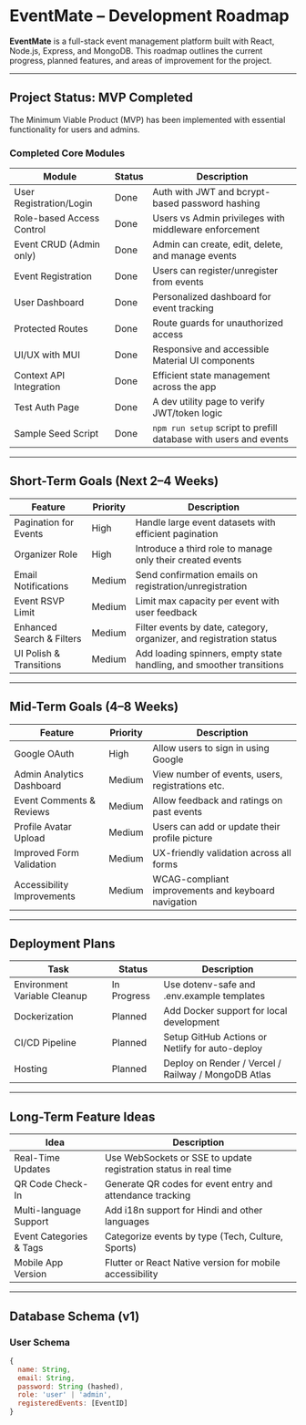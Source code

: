 # EventMate – Development Roadmap

**EventMate** is a full-stack event management platform built with React, Node.js, Express, and MongoDB. This roadmap outlines the current progress, planned features, and areas of improvement for the project.

---

## Project Status: MVP Completed

The Minimum Viable Product (MVP) has been implemented with essential functionality for users and admins.

### Completed Core Modules

| Module                     | Status     | Description                                                                 |
|---------------------------|------------|-----------------------------------------------------------------------------|
| User Registration/Login   | Done       | Auth with JWT and bcrypt-based password hashing                            |
| Role-based Access Control | Done       | Users vs Admin privileges with middleware enforcement                       |
| Event CRUD (Admin only)   | Done       | Admin can create, edit, delete, and manage events                           |
| Event Registration        | Done       | Users can register/unregister from events                                   |
| User Dashboard            | Done       | Personalized dashboard for event tracking                                   |
| Protected Routes          | Done       | Route guards for unauthorized access                                        |
| UI/UX with MUI            | Done       | Responsive and accessible Material UI components                            |
| Context API Integration   | Done       | Efficient state management across the app                                   |
| Test Auth Page            | Done       | A dev utility page to verify JWT/token logic                                |
| Sample Seed Script        | Done       | `npm run setup` script to prefill database with users and events            |

---

## Short-Term Goals (Next 2–4 Weeks)

| Feature                        | Priority | Description                                                         |
|-------------------------------|----------|---------------------------------------------------------------------|
| Pagination for Events         | High     | Handle large event datasets with efficient pagination               |
| Organizer Role                | High     | Introduce a third role to manage only their created events          |
| Email Notifications           | Medium   | Send confirmation emails on registration/unregistration             |
| Event RSVP Limit              | Medium   | Limit max capacity per event with user feedback                     |
| Enhanced Search & Filters     | Medium   | Filter events by date, category, organizer, and registration status |
| UI Polish & Transitions       | Medium   | Add loading spinners, empty state handling, and smoother transitions|

---

## Mid-Term Goals (4–8 Weeks)

| Feature                        | Priority | Description                                                             |
|-------------------------------|----------|-------------------------------------------------------------------------|
| Google OAuth                  | High     | Allow users to sign in using Google                                    |
| Admin Analytics Dashboard     | Medium   | View number of events, users, registrations etc.                        |
| Event Comments & Reviews      | Medium   | Allow feedback and ratings on past events                              |
| Profile Avatar Upload         | Medium   | Users can add or update their profile picture                          |
| Improved Form Validation      | Medium   | UX-friendly validation across all forms                                |
| Accessibility Improvements    | Medium   | WCAG-compliant improvements and keyboard navigation                    |

---

## Deployment Plans

| Task                          | Status        | Description                                   |
|------------------------------|---------------|-----------------------------------------------|
| Environment Variable Cleanup | In Progress   | Use dotenv-safe and .env.example templates    |
| Dockerization                | Planned       | Add Docker support for local development      |
| CI/CD Pipeline               | Planned       | Setup GitHub Actions or Netlify for auto-deploy|
| Hosting                      | Planned       | Deploy on Render / Vercel / Railway / MongoDB Atlas |

---

## Long-Term Feature Ideas

| Idea                             | Description                                                                 |
|----------------------------------|-----------------------------------------------------------------------------|
| Real-Time Updates                | Use WebSockets or SSE to update registration status in real time           |
| QR Code Check-In                 | Generate QR codes for event entry and attendance tracking                  |
| Multi-language Support           | Add i18n support for Hindi and other languages                             |
| Event Categories & Tags         | Categorize events by type (Tech, Culture, Sports)                          |
| Mobile App Version               | Flutter or React Native version for mobile accessibility                   |

---

## Database Schema (v1)

### User Schema
```js
{
  name: String,
  email: String,
  password: String (hashed),
  role: 'user' | 'admin',
  registeredEvents: [EventID]
}
